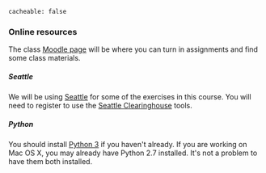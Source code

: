```
cacheable: false
```

### Online resources

The class [Moodle page](https://moodle.pugetsound.edu/moodle/course/view.php?id=11829) will be where you can turn in assignments and find some class materials.

##### Seattle

We will be using [Seattle](https://seattle.poly.edu/html/) for some of the exercises in this course. You will need to register to use the [Seattle Clearinghouse](https://seattleclearinghouse.poly.edu/html/login) tools.

##### Python

You should install [Python 3](https://www.python.org/) if you haven't already. If you are working on Mac OS X, you may already have Python 2.7 installed. It's not a problem to have them both installed. 
